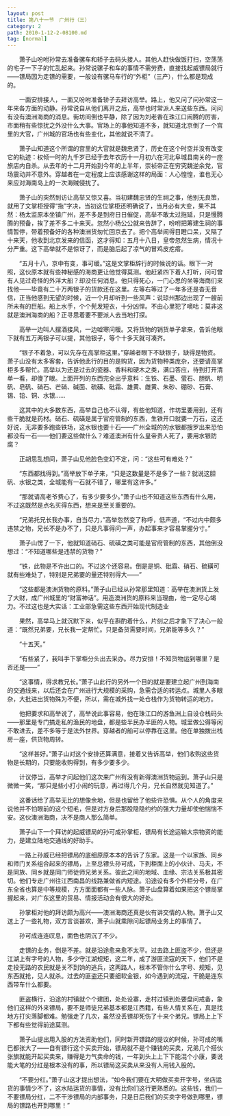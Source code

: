 ```yaml
---
layout: post
title: 第八十一节　广州行（三）
category: 2
path: 2010-1-12-2-08100.md
tag: [normal]
---
```


　　萧子山吩咐孙常去准备骡车和轿子去码头接人。其他人赶快做饭打扫，空荡荡的宅子一下子的忙乱起来。孙常说骡子和车的事情不需劳费，直接找起威镖局就行――镖局因为走镖的需要，一般设有骡马车行的“外柜”（三产），什么都是现成的。

　　一面安排接人，一面又吩咐准备轿子去拜访高举。路上，他又问了问孙常这一年来各方面的动静。孙常说自从他们离开之后，高举也时常派人来送些东西。问问有没有澳洲海商的消息。街坊间倒也平静，除了因为刘老香在珠江口闹腾的厉害，市面稍有些惊扰之外没什么大事。官场上的事他知道不多，就知道北京倒了一个宫里的大官，广州城的官场也有些变化，其他就说不清了。

　　萧子山知道这个所谓的宫里的大官就是魏忠贤了，历史在这个时空并没有改变它的轨迹：权倾一时的九千岁已经于去年农历十一月初六在河北阜城县南关的一座旅店内自杀。从去年的十二月开始到今年的上半年，崇祯帝正在穷究魏逆余党，官场震动并不意外。穿越者在一定程度上应该感谢这样的局面：人心惶惶，谁也无心来应对海南岛上的一次海贼侵扰了。

　　萧子山的突然到访让高举又惊又喜。当初建魏忠贤的生祠之事，他别无良策，就用了文掌柜授得“拖”字决，当初这位掌柜还明确说了，当月必有大变，果不其然：杨太监原本坐镇广州，差不多是到府日日催促，高举不敢太过拖延，只是慢腾腾的预备，挨了差不多二十来天。忽然小杨公公就来告辞了，吩咐把筹建生祠的事情暂停，带着预备好的各种澳洲货匆忙回京去了。把个高举闹得目瞪口呆，又隔了十来天，他收到北京发来的信函，这才得知：五月十八日，皇帝忽然生病，情况十分严重。这下高举就不是惊讶了，而是脑后起了凉气的冒鸡皮疙瘩。

　　“五月十八，京中有变，事可缓。”这是文掌柜辞行的时候说的话。眼下一对照，这伙原本就有些神秘感的海商更让他觉得莫测。他赶紧四下着人打听，问可曾有人见过奇怪的外洋大船？却没任何消息。他只得死心，一门心思的坐等海商们来找他――毕竟有二十万两银子的货款还在这里。左等右等过了一年多还是杳无音信，正当他感到无望的时候，近一个月却听到一些风声：说琼州那边出现了一艘前所未有的巨船。船上水手，个个髡发短衣，十分凶悍。不由心里犯了嘀咕：莫非这就是澳洲海商的船？正寻思着要不要派人去当地打探。

　　高举一边叫人摆酒接风，一边嘘寒问暖。又将货物的销货单子拿来，告诉他眼下就有五万两银子可以提，其他银子，等个十多天就可凑齐。

　　“银子不着急，可以先存在高掌柜这里。”穿越者眼下不缺银子，缺得是物资。萧子山没有太多客套，告诉他此行的目的是购货，因为货物种类庞杂，还要请高掌柜多多帮忙。高举以为还是过去的瓷器、香料和硬木之类，满口答应，待到打开清单一看，却傻了眼。上面开列的东西完全出乎意料：生铁、石墨、萤石、胆矾、明矾、皂矾、硝石、芒硝、碱面、硫磺、砒霜、雄黄、雌黄、朱砂、硼砂、石膏、锡、铅、铜、水银……

　　这其中的大多数东西，高举自己也不认得，有些他知道，作坊里要用到，还有些干脆就是药材。硝石、硫磺是属于官府管制的东西，生铁开口就要一万石，这还好说，无非要多跑些铁场，这水银也要十石――广州全城的的水银都搜罗出来恐怕都没有一石――他们要这些做什么？难道澳洲有什么皇帝贵人死了，要用水银防腐？

　　正胡思乱想间，萧子山见他脸色变幻不定，问：“这些可有难处？”

　　“东西都找得到。”高举放下单子来，“只是这数量是不是多了一些？就说这胆矾、水银之类，全城能有一石就不错了，哪里有这许多。”

　　“那就请高老爷费心了，有多少要多少。”萧子山也不知道这些东西有什么用，不过这既然是点名买得东西，想来是至关重要的。

　　“兄弟托兄长我办事，自当尽力，”高举忽然变了称呼，低声道，“不过内中颇多违禁之物，兄长不是办不了，只是凡事得问一声，办起事来才容易掌握分寸。”

　　萧子山愣了一下，他就知道硝石、硫磺之类可能是官府管制的东西，其他倒没想过：“不知道哪些是违禁的货物？”

　　“铁，此物是不许出口的。不过这个还容易。倒是是铜、砒霜、硝石、硫磺可就有些难处了，特别是兄弟要的量还特别得大――”

　　“这些都是澳洲货物的原料。”萧子山已经从孙常那里知道：高举在澳洲货上发了大财，成广州城里的“财富神话”。用造澳洲货的原料来当理由，他一定尽心竭力。不过这也是大实话：工业部急需这些东西开始现代制造业

　　果然，高举马上就沉默下来，似乎在斟酌着什么，片刻之后才象下了决心一般道：“既然兄弟要，兄长我一定帮忙。只是备货需要时间，兄弟能等多久？”

　　“十五天。”

　　“有些紧了，我叫手下掌柜分头出去采办。尽力安排！不知货物运到哪里？是否还是――”

　　“这事情，得求教兄长。”萧子山此行的另外一个目的就是要建立起广州到海南的交通线来，以后还会在广州进行大规模的采购，急需合适的转运点。城里人多眼杂，大批进出货物殊为不便，所以，需在城外找一处仓栈作为货物转运的地方。

　　他把要求和高举说了，高举说此事容易，他在珠江口的游鱼洲上自设仓栈码头――那里是专门搞走私的渔民的地盘，都是些半民办半匪的人物。城里做公得等闲不敢进去，差不多等于是法外世界。穿越者的船可以停靠在这里。他在单独拨出栈房一座，供货物周转。

　　“这样甚好。”萧子山对这个安排还算满意，接着又告诉高举，他们收购这些货物是长期的，只要能收购得到，有多少要多少。

　　计议停当，高举才问起他们这次来广州有没有新得澳洲货物运到。萧子山只是微微一笑，“那只是些小打小闹的玩意，再过得几个月，兄长自然就见知道了。”

　　这番话给了高举无比的想像余地，但是也留给了他些许恐惧。从个人的角度来说他并不怕眼前的这个短毛，但是对方身后那股隐隐约约的强大力量却使他惴惴不安。这伙澳洲海商，决不是商人那么简单。

　　萧子山下一个拜访的起威镖局的孙可成孙掌柜，镖局有长途运输大宗物资的能力，是建立陆地交通线的好助手。

　　一路上孙威已经把镖局的底细原原本本的告诉了东家。这是一个以家族、同乡和师门关系组合起来的镖局，上至总镖头孙可成，下到柜面上的小伙计、马夫，不是同族、同乡就是同门师徒师兄弟关系。彼此之间的地域、血缘、宗法关系极其密切。他们专走广州往江西南昌的线路兼做省内短途。沿途设有多个外柜分号，在广东全省也算是中等规模，方方面面都有一些人脉。萧子山盘算着如果把这个镖局掌握起来，对广东这里的贸易、情报活动会有很大的好处。

　　孙掌柜对他的拜访颇为高兴――澳洲海商还真是伙有讲交情的人物。萧子山又送上了一些礼物，双方言谈甚欢，萧子山就乘隙问起镖局业务上的事情了。

　　孙可成连连叹息，面色也阴沉了不少。

　　走镖的业务，倒是不差。就是沿途愈来愈不太平。过去路上匪盗不少，但还是江湖上有字号的人物，多少守江湖规矩，这二年，成了游匪流寇的天下，他们不是走投无路的农民就是关不到饷的逃兵，这两路人，根本不管你什么字号、规矩，见东西就抢，见人就杀。过去的匪盗还只要细软金银，如今遇到的流寇，干脆是连东西带车什么都要。

　　匪盗横行，沿途的村镇就个个建团，处处设寨，走村过镇到处要盘问戒备，象他们这样的外来镖局，要不是师徒兄弟基本都是江西籍，有些人情关系在，真是找地方打尖落脚都难。勉强走了几次，虽然没丢镖却死伤了十来个弟兄。镖局上上下下都有些觉得前途莫测。

　　萧子山提出用入股的方法资助他们，同时新开镖路的提议的时候，孙可成的嘴巴都张大了――自有镖行这个买卖开始，镖局就不是个赚钱的买卖，兄弟几个搭伙张旗就能开起买卖来，赚得是力气卖命的钱，一年到头上上下下能混个小康，要说能大笔的分红是根本没有的事，所以镖局这买卖从来没有人用钱入股的。

　　“不要分红。”萧子山这才提出想法，“如今我们要在大明做买卖开字号，坐店运货的事情少不了，这水陆运货的事情，没有比你们这行更熟悉的。这些钱，我们一不要镖局分红，二不干涉镖局的内部事务，只是日后我们的买卖字号做到哪里，镖局的镖路也开到哪里！”
